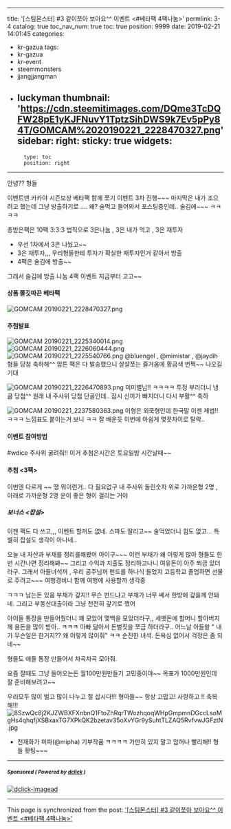 
---
title: '[스팀몬스터] #3 같이쪼아 보아요^^ 이벤트 <#베타팩 4팩나눔>'
permlink: 3-4
catalog: true
toc_nav_num: true
toc: true
position: 9999
date: 2019-02-21 14:01:45
categories:
- kr-gazua
tags:
- kr-gazua
- kr-event
- steemmonsters
- jjangjjangman
- luckyman
thumbnail: 'https://cdn.steemitimages.com/DQme3TcDQFW28pE1yKJFNuvY1TptzSihDWS9k7Ev5pPy84T/GOMCAM%2020190221_2228470327.png'
sidebar:
    right:
        sticky: true
widgets:
    -
        type: toc
        position: right
---


안녕?? 형들 

이벤트맨 카카야
시즌보상 베타팩 함께 쪼기 이벤트 3차 진행~~~
마지막은 내가 조으려고 했는데
그냥 방출하기로 .... 왜? 술먹고 들어와서
포스팅중인데..  술김에~~~ ㅋㅋㅋㅋ

총받은팩은 10팩 3:3:3 법칙으로
3은나눔 , 3은 내가 먹고 , 3은 재투자
- 우선 1차에서 3은 나눴고~~
- 3은 재투자,,, 우리형들한테 투자가  확실한 재투자인거 같아서 방출
- 4팩은 술김에 방출~~ 

그래서 술김에 방출 나눔 4팩 이벤트 지금부터 고고~~ 
#### 상품 쫄깃따끈 베타팩
![GOMCAM 20190221_2228470327.png](https://cdn.steemitimages.com/DQme3TcDQFW28pE1yKJFNuvY1TptzSihDWS9k7Ev5pPy84T/GOMCAM%2020190221_2228470327.png)

#### 추첨발표
![GOMCAM 20190221_2225340014.png](https://cdn.steemitimages.com/DQmV5m6abjSQzGrBSto9ABvcHMgUs2PDFv2j2zuD5KmT8hF/GOMCAM%2020190221_2225340014.png)
![GOMCAM 20190221_2226060444.png](https://cdn.steemitimages.com/DQmeWRJHSqPp2Cm17Pj6xD6pXGtzzNVTBK1aHboEL1C8Qdp/GOMCAM%2020190221_2226060444.png)
![GOMCAM 20190221_2225540766.png](https://cdn.steemitimages.com/DQmW3hbpEKk8xHhUk63aechcH5rSJPhjLY1Wk38P4kVfTPB/GOMCAM%2020190221_2225540766.png)
@bluengel , @mimistar , @jaydih 형들 당첨 축하해^^
암튼 팩은 다 발송했으니 살살쪼는 즐거움에 황금색 번쩍~~ 나오길 기대

![GOMCAM 20190221_2226470893.png](https://cdn.steemitimages.com/DQmRBUWnaf3x4ounD5Pdq8eKytpqBJTVBUntop59oa7v4Kr/GOMCAM%2020190221_2226470893.png)
미미별님!! ㅋㅋㅋㅋ 투정 부리더니 냉큼 당첨^^ 
원래 내 주사위 당첨 단골인데.. 잠시 신끼가 빠지더니 다시 부활^^ 축하

![GOMCAM 20190221_2237580363.png](https://cdn.steemitimages.com/DQmXtmD3TDbwVRb1ZszzgN7khjfRvGbNWmKBqba9C1u172f/GOMCAM%2020190221_2237580363.png)
이형은 외쿡형인데 한국말 이젠 제법!! ㅋㅋㅋ 느낌표도 붙이는거 보니
ㅋㅋ 잘 배운듯 이번에 아쉽게 몇끗차이로 탈락..

#### 이벤트 참여방법
 #wdice 주사위 굴려줘!!
이거 추첨은시간은 토요일밤 시간날때~~

#### 추첨  <3팩>
이번엔 다르게 ~~  땡 뭐이런거.. 다 필요없구 
내 주사위 돌린숫자 위로 가까운형 2명 , 아래로 가까운형 2명
운이 좋은 형이 걸리는 거야

##### 보너스 <잡설>
이젠 팩도 다 쓰고,,, 이벤트 할꺼도 없네.
스파도 딸리고~~ 술먹었더니 힘도 없고...
특별히 잡설도 생각이 아나네..

오늘 내 자산과 부채를 정리를해봤어
아이구~~~ 이런 부채가 왜 이렇게 많아
형들도 한번 시간나면 정리해봐~~
그리고 수익과 지출도 정리하고나니 여유돈이 아주 쬐금  있더라구.
그래서 아들녀석꺼 , 우리 공주님꺼 펀드를 하나식 들었지
고등학교 졸업하면 선물로 주려고~~~ 
여행경비나 함께 여행에 사용할까 생각중

ㅋㅋㅋ 남는돈 있음 부채가 갚지!! 무슨 펀드냐고
부채가 너무 쎄서 한방에 갚을께 안돼네.
그리고 부동산대출이라 그냥 천천히 갚기로 했어

아이들 통장을 만들어줬더니 꽤 모았어
몇백을 모았더라구,, 세뱃돈에 할머니 할아버지께 용돈을 많이 받아..
ㅋㅋㅋ 아빠 닮아서 돈벌짓을 쪼금 하더라구..
어느날 아들왈 " 내가 무슨일은 한거지?? 왜 이렇게 많이줘" ㅋㅋ
순진한 녀석. 돈욕심 없어서 걱정은 좀 되네~~

형들도 애들 통장 만들어서 차곡차곡 모아줘.

요즘 잘때도 그냥 들어오는돈  월100만원만들기 
고민중이야~~   목표가 1000만원인데 잘 준비해보려고~~

우리모두 많이 벌고 많이 나누고 잘 삽시다!!!
형아들~~ 항상 고맙고! 사랑하고 !! 축복해!!!
![8SzwQc8j2KJZWBXFXnbnQ1FtoZhRqrTWozhqoqWHpGmpmnDGccLsoMgHs4qhqfjXSBxaxTG7XPkQK2bzetav35oXvYGr9ySuhtTLZAQ5RvfvwJGFztN.jpg](https://cdn.steemitimages.com/DQmci3Mjgpnyv1Q53frNurhp2gZCtMC1jwuaWFkbdKsrubv/8SzwQc8j2KJZWBXFXnbnQ1FtoZhRqrTWozhqoqWHpGmpmnDGccLsoMgHs4qhqfjXSBxaxTG7XPkQK2bzetav35oXvYGr9ySuhtTLZAQ5RvfvwJGFztN.jpg)
- 천재화가 미파(@mipha) 기부작품 ㅋㅋㅋㅋ
가만히 있지 말고 암꺼나 빨리해!! 형들 홧팅~~~

---

#####  <sub> **Sponsored ( Powered by [dclick](https://www.dclick.io) )** </sub>
[![dclick-imagead](https://s3.ap-northeast-2.amazonaws.com/dclick/image/tabris/1550556839266.jpg)](https://api.dclick.io/v1/c?x=eyJhbGciOiJIUzI1NiIsInR5cCI6IkpXVCJ9.eyJjIjoia2lidW1oIiwicyI6IjMtNCIsImEiOlsiaS0xOTYiXSwidXJsIjoiaHR0cHM6Ly9zdGVlbWl0LmNvbS9rci9AcHJvamVjdDcvc210LW1vdSIsImlhdCI6MTU1MDc1Nzc2NCwiZXhwIjoxODY2MTE3NzY0fQ.Tidyw8RBN4uG_gmnEzr4k5a9RwJuQRUiDRSAJtT-lLo)

- - -

This page is synchronized from the post: ['[스팀몬스터] #3 같이쪼아 보아요^^ 이벤트 <#베타팩 4팩나눔>'](https://steemit.com/@kibumh/3-4)
